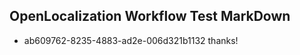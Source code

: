 ## OpenLocalization Workflow Test MarkDown
* ab609762-8235-4883-ad2e-006d321b1132 thanks!

<!--HONumber=Sep16_HO1-->


